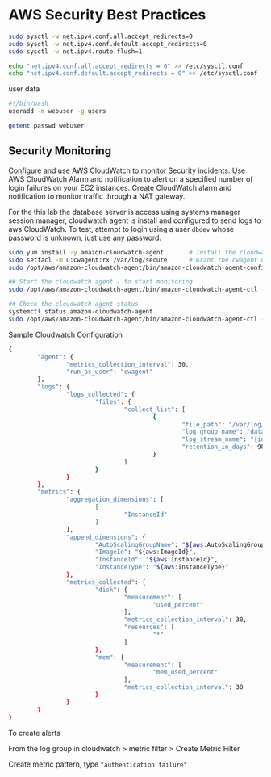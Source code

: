 # AWS Security Best Practices

```bash
sudo sysctl -w net.ipv4.conf.all.accept_redirects=0
sudo sysctl -w net.ipv4.conf.default.accept_redirects=0
sudo sysctl -w net.ipv4.route.flush=1

echo "net.ipv4.conf.all.accept_redirects = 0" >> /etc/sysctl.conf
echo "net.ipv4.conf.default.accept_redirects = 0" >> /etc/sysctl.conf

```

user data

```bash
#!/bin/bash
useradd -m webuser -g users
```

```bash
getent passwd webuser
```


## Security Monitoring

Configure and use AWS CloudWatch to monitor Security incidents. Use AWS CloudWatch Alarm and notification to alert on a specified number of login failures on your EC2 instances. Create CloudWatch alarm and notification to monitor traffic through a NAT gateway.

For the this lab the database server is access using systems manager session manager, cloudwatch agent is install and configured to send logs to aws CloudWatch. To test, attempt to login using a user `dbdev` whose password is unknown, just use any password.


```bash
sudo yum install -y amazon-cloudwatch-agent       # Install the cloudwatch agent on the instance
sudo setfacl -m u:cwagent:rx /var/log/secure      # Grant the cwagent user rx right to the log file you which to send to cloudwatch
sudo /opt/aws/amazon-cloudwatch-agent/bin/amazon-cloudwatch-agent-config-wizard   ## Configure the cloudwatch agent

## Start the cloudwatch agent - to start monitoring
sudo /opt/aws/amazon-cloudwatch-agent/bin/amazon-cloudwatch-agent-ctl -a fetch-config -m ec2 -s -c file:/opt/aws/amazon-cloudwatch-agent/bin/config.json 

## Check the cloudwatch agent status
systemctl status amazon-cloudwatch-agent
sudo /opt/aws/amazon-cloudwatch-agent/bin/amazon-cloudwatch-agent-ctl -m ec2 -a status
```

Sample Cloudwatch Configuration

```bash
{
        "agent": {
                "metrics_collection_interval": 30,
                "run_as_user": "cwagent"
        },
        "logs": {
                "logs_collected": {
                        "files": {
                                "collect_list": [
                                        {
                                                "file_path": "/var/log/secure",
                                                "log_group_name": "database_server_security_logs",
                                                "log_stream_name": "{instance_id}",
                                                "retention_in_days": 90
                                        }
                                ]
                        }
                }
        },
        "metrics": {
                "aggregation_dimensions": [
                        [
                                "InstanceId"
                        ]
                ],
                "append_dimensions": {
                        "AutoScalingGroupName": "${aws:AutoScalingGroupName}",
                        "ImageId": "${aws:ImageId}",
                        "InstanceId": "${aws:InstanceId}",
                        "InstanceType": "${aws:InstanceType}"
                },
                "metrics_collected": {
                        "disk": {
                                "measurement": [
                                        "used_percent"
                                ],
                                "metrics_collection_interval": 30,
                                "resources": [
                                        "*"
                                ]
                        },
                        "mem": {
                                "measurement": [
                                        "mem_used_percent"
                                ],
                                "metrics_collection_interval": 30
                        }
                }
        }
}
```

To create alerts

From the log group in cloudwatch > metric filter > Create Metric Filter

Create metric pattern, type `"authentication failure"`
